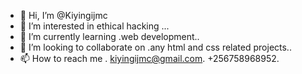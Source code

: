 - 👋 Hi, I’m @Kiyingijmc
- 👀 I’m interested in ethical hacking ...
- 🌱 I’m currently learning .web development..
- 💞️ I’m looking to collaborate on .any html and css related projects..
- 📫 How to reach me . kiyingijmc@gmail.com. +256758968952.

<!---
Kiyingijmc/Kiyingijmc is a ✨ special ✨ repository because its `README.md` (this file) appears on your GitHub profile.
You can click the Preview link to take a look at your changes.
--->
